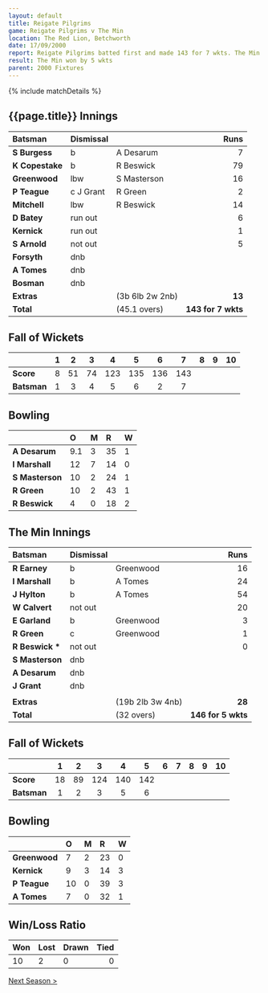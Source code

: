```yaml
---
layout: default
title: Reigate Pilgrims
game: Reigate Pilgrims v The Min
location: The Red Lion, Betchworth
date: 17/09/2000
report: Reigate Pilgrims batted first and made 143 for 7 wkts. The Min replied with 146 for 5 wkts
result: The Min won by 5 wkts
parent: 2000 Fixtures
---
```


{% include matchDetails %}


## {{page.title}} Innings

| Batsman | Dismissal |  | Runs |
|:---|:---|---|---:|
| **S Burgess** | b | A Desarum | 7 |
| **K Copestake** | b | R Beswick | 79 |
| **Greenwood** | lbw | S Masterson | 16 |
| **P Teague** | c J Grant | R Green | 2 |
| **Mitchell** | lbw | R Beswick | 14 |
| **D Batey** | run out |   | 6 |
| **Kernick** | run out |  | 1 |
| **S Arnold** | not out |  | 5 |
| **Forsyth** | dnb |  |  |
| **A Tomes** | dnb |  |  |
| **Bosman** | dnb |  |  |
| **Extras** | | (3b 6lb 2w 2nb) | **13** |
| **Total** | | (45.1 overs) | **143 for 7 wkts** |

## Fall of Wickets

| | 1 | 2 | 3 | 4 | 5 | 6 | 7 | 8 | 9 | 10 |
|---|:---:|:---:|:---:|:---:|:---:|:---:|:---:|:---:|:---:|:---:|
| **Score** | 8 | 51 | 74 | 123 | 135 | 136 | 143 |  |  |  |
| **Batsman** | 1 | 3 | 4 | 5 | 6 | 2 | 7 |  |  |  |

## Bowling

| | O | M | R | W |
|---|:---|:---|:---|:---|
| **A Desarum** | 9.1 | 3 | 35 | 1 |
| **I Marshall** | 12 | 7 | 14 | 0 |
| **S Masterson** | 10 | 2 | 24 | 1 |
| **R Green** | 10 | 2 | 43 | 1 |
| **R Beswick** | 4 | 0 | 18 | 2 |

## The Min Innings

| Batsman | Dismissal |  | Runs |
|:---|:---|---|---:|
| **R Earney** | b | Greenwood | 16 |
| **I Marshall** | b | A Tomes | 24 |
| **J Hylton** | b | A Tomes | 54 |
| **W Calvert** | not out |  | 20 |
| **E Garland** | b | Greenwood | 3 |
| **R Green** | c | Greenwood | 1 |
| **R Beswick &#42;** | not out |  | 0 |
| **S Masterson** | dnb |  |  |
| **A Desarum** | dnb |  |  |
| **J Grant** | dnb |  |  |
|  |  |  |  |
| **Extras** | | (19b 2lb 3w 4nb) | **28** |
| **Total** | | (32 overs) | **146 for 5 wkts** |

## Fall of Wickets

| | 1 | 2 | 3 | 4 | 5 | 6 | 7 | 8 | 9 | 10 |
|---|:---:|:---:|:---:|:---:|:---:|:---:|:---:|:---:|:---:|:---:|
| **Score** | 18 | 89 | 124 | 140 | 142 |  |  |  |  |  |
| **Batsman** | 1 | 2 | 3 | 5 | 6 |  |  |  |  |  |

## Bowling

| | O | M | R | W |
|---|:---|:---|:---|:---|
| **Greenwood** | 7 | 2 | 23 | 0 |
| **Kernick** | 9 | 3 | 14 | 3 |
| **P Teague** | 10 | 0 | 39 | 3 |
| **A Tomes** | 7 | 0 | 32 | 1 |

## Win/Loss Ratio

| Won | Lost | Drawn | Tied |
|:---|:---|:---|---:|
| 10 | 2 | 0 | 0 |

[Next Season >](2001)